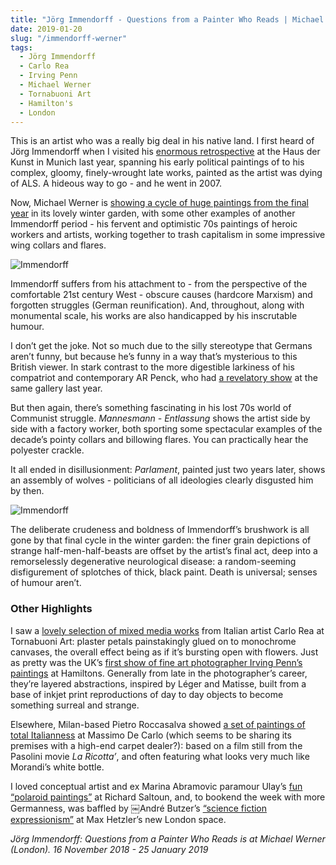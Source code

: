 ```yaml
---
title: "Jörg Immendorff - Questions from a Painter Who Reads | Michael Werner"
date: 2019-01-20
slug: "/immendorff-werner"
tags:
  - Jörg Immendorff
  - Carlo Rea
  - Irving Penn
  - Michael Werner
  - Tornabuoni Art
  - Hamilton's
  - London
---
```


This is an artist who was a really big deal in his native land. I first heard of Jörg Immendorff when I visited his [enormous retrospective](https://hausderkunst.de/en/exhibitions/joerg-immendorff) at the Haus der Kunst in Munich last year, spanning his early political paintings of to his complex, gloomy, finely-wrought late works, painted as the artist was dying of ALS. A hideous way to go - and he went in 2007.

Now, Michael Werner is [showing a cycle of huge paintings from the final year](http://michaelwerner.com/exhibition/5497/information) in its lovely winter garden, with some other examples of another Immendorff period - his fervent and optimistic 70s paintings of heroic workers and artists, working together to trash capitalism in some impressive wing collars and flares.

![Immendorff](/immendorff-werner-1.jpg)

Immendorff suffers from his attachment to - from the perspective of the comfortable 21st century West - obscure causes (hardcore Marxism) and forgotten struggles (German reunification). And, throughout, along with monumental scale, his works are also handicapped by his inscrutable humour.

I don’t get the joke. Not so much due to the silly stereotype that Germans aren’t funny, but because he’s funny in a way that’s mysterious to this British viewer. In stark contrast to the more digestible larkiness of his compatriot and contemporary AR Penck, who had [a revelatory show](http://michaelwerner.com/artist/a-r-penck/exhibition/2018/information) at the same gallery last year.

But then again, there’s something fascinating in his lost 70s world of Communist struggle. *Mannesmann - Entlassung* shows the artist side by side with a factory worker, both sporting some spectacular examples of the decade’s pointy collars and billowing flares. You can practically hear the polyester crackle.

It all ended in disillusionment: *Parlament*, painted just two years later, shows an assembly of wolves - politicians of all ideologies clearly disgusted him by then.

![Immendorff](/immendorff-werner-2.jpg)

The deliberate crudeness and boldness of Immendorff’s brushwork is all gone by that final cycle in the winter garden: the finer grain depictions of strange half-men-half-beasts are offset by the artist’s final act, deep into a remorselessly degenerative neurological disease: a random-seeming disfigurement of splotches of thick, black paint. Death is universal; senses of humour aren’t.

### Other Highlights

I saw a [lovely selection of mixed media works](http://www.tornabuoniart.com/carlo-rea-forms-and-harmonies.html) from Italian artist Carlo Rea at Tornabuoni Art: plaster petals painstakingly glued on to monochrome canvases, the overall effect being as if it’s bursting open with flowers. Just as pretty was the UK’s [first show of fine art photographer Irving Penn’s paintings](https://www.hamiltonsgallery.com/exhibitions/123_irving-penn_paintings/works/) at Hamiltons. Generally from late in the photographer’s career, they’re layered abstractions, inspired by Léger and Matisse, built from a base of inkjet print reproductions of day to day objects to become something surreal and strange.

Elsewhere, Milan-based Pietro Roccasalva showed [a set of paintings of total Italianness](http://www.massimodecarlo.com/exhibitions/view/12096?&lang=eng) at Massimo De Carlo (which seems to be sharing its premises with a high-end carpet dealer?): based on a film still from the Pasolini movie *La Ricotta’*, and often featuring what looks very much like Morandi’s white bottle.

I loved conceptual artist and ex Marina Abramovic paramour Ulay’s [fun “polaroid paintings”](https://www.richardsaltoun.com/exhibitions/67/overview/) at Richard Saltoun, and, to bookend the week with more Germanness, was baffled by ￼André Butzer’s [“science fiction expressionism”](https://www.maxhetzler.com/exhibitions/andre-butzer-1-eis-bitte-1999-2018/press-en/) at Max Hetzler’s new London space.

*Jörg Immendorff: Questions from a Painter Who Reads is at Michael Werner (London). 16 November 2018 - 25 January 2019*
